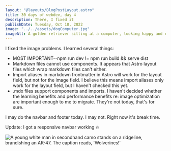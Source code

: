 ```yaml
---
layout: "@layouts/BlogPostLayout.astro"
title: 30 days of webdev, day 4 
description: There, I fixed it
publishDate: Tuesday, Oct 18, 2022
image: "../../assets/dogComputer.jpg"
imageAlt: A golden retriever sitting at a computer, looking happy and confident
---
```


I fixed the image problems. I learned several things:

* MOST IMPORTANT--npm run dev != npm run build && serve dist
* Markdown files cannot use components. It appears that Astro layout files which wrap markdown files can't either.
* Import aliases in markdown frontmatter in Astro will work for the layout field, but not for the image field. I believe this means import aliases only work for the layout field, but I haven't checked this yet.
* .mdx files support components and imports. I haven't decided whether the learning benefits and performance benefits re: image optimization are important enough to me to migrate. They're not today, that's for sure.

I may do the navbar and footer today. I may not. Right now it's break time.

Update: I got a responsive navbar working 🔥

<div class="flex items-center justify-center">
  <img class="prose prose-img:max-w-full h-auto object-center" src="../../assets/wolverines.jpg" alt="A young white man in secondhand camo stands on a ridgeline, brandishing an AK-47. The caption reads, 'Wolverines!'" />
</div>